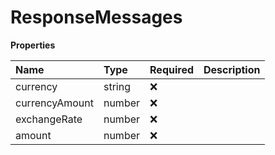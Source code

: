 # ResponseMessages

**Properties**

| Name           | Type   | Required | Description |
| :------------- | :----- | :------- | :---------- |
| currency       | string | ❌       |             |
| currencyAmount | number | ❌       |             |
| exchangeRate   | number | ❌       |             |
| amount         | number | ❌       |             |

<!-- This file was generated by liblab | https://liblab.com/ -->
